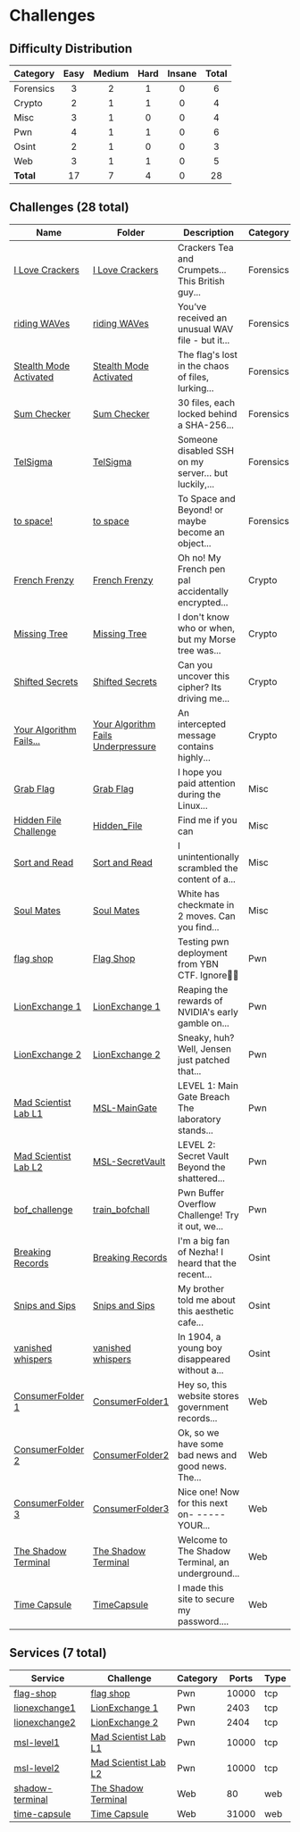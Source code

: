 # Challenges

## Difficulty Distribution
| Category | Easy | Medium | Hard | Insane | Total |
|----------|:----:|:------:|:----:|:------:|:-----:|
| Forensics | 3 | 2 | 1 | 0 | 6 |
| Crypto | 2 | 1 | 1 | 0 | 4 |
| Misc | 3 | 1 | 0 | 0 | 4 |
| Pwn | 4 | 1 | 1 | 0 | 6 |
| Osint | 2 | 1 | 0 | 0 | 3 |
| Web | 3 | 1 | 1 | 0 | 5 |
| **Total** |17 | 7 | 4 | 0 | 28 |


## Challenges (28 total)
| Name | Folder | Description | Category | Difficulty | Author |
|------|--------|-------------|----------|------------|--------|
| [I Love Crackers](<./forensics/I Love Crackers>) | [I Love Crackers](<./forensics/I Love Crackers>) | Crackers Tea and Crumpets... This British guy... | Forensics | Medium | Ravin |
| [riding WAVes](<./forensics/riding WAVes>) | [riding WAVes](<./forensics/riding WAVes>) | You’ve received an unusual WAV file - but it... | Forensics | Medium | Jun Wei |
| [Stealth Mode Activated](<./forensics/Stealth Mode Activated>) | [Stealth Mode Activated](<./forensics/Stealth Mode Activated>) | The flag's lost in the chaos of files, lurking... | Forensics | Hard | Jun Wei |
| [Sum Checker](<./forensics/Sum Checker>) | [Sum Checker](<./forensics/Sum Checker>) | 30 files, each locked behind a SHA-256... | Forensics | Easy | Jun Wei |
| [TelSigma](<./forensics/TelSigma>) | [TelSigma](<./forensics/TelSigma>) | Someone disabled SSH on my server… but luckily,... | Forensics | Easy | Damian |
| [to space!](<./forensics/to space>) | [to space](<./forensics/to space>) | To Space and Beyond! or maybe become an object... | Forensics | Easy | Ravin |
| [French Frenzy](<./crypto/French Frenzy>) | [French Frenzy](<./crypto/French Frenzy>) | Oh no! My French pen pal accidentally encrypted... | Crypto | Medium | Jun Wei |
| [Missing Tree](<./crypto/Missing Tree>) | [Missing Tree](<./crypto/Missing Tree>) | I don't know who or when, but my Morse tree was... | Crypto | Easy | Caeden |
| [Shifted Secrets](<./crypto/Shifted Secrets>) | [Shifted Secrets](<./crypto/Shifted Secrets>) | Can you uncover this cipher? Its driving me... | Crypto | Easy | Ravin |
| [Your Algorithm Fails...](<./crypto/Your Algorithm Fails Underpressure>) | [Your Algorithm Fails Underpressure](<./crypto/Your Algorithm Fails Underpressure>) | An intercepted message contains highly... | Crypto | Hard | Ryan |
| [Grab Flag](<./misc/Grab Flag>) | [Grab Flag](<./misc/Grab Flag>) | I hope you paid attention during the Linux... | Misc | Easy | Jun Wei |
| [Hidden File Challenge](<./misc/Hidden_File>) | [Hidden_File](<./misc/Hidden_File>) | Find me if you can | Misc | Easy | Daksh |
| [Sort and Read](<./misc/Sort and Read>) | [Sort and Read](<./misc/Sort and Read>) | I unintentionally scrambled the content of a... | Misc | Easy | Jun Wei |
| [Soul Mates](<./misc/Soul Mates>) | [Soul Mates](<./misc/Soul Mates>) | White has checkmate in 2 moves. Can you find... | Misc | Medium | Ryan |
| [flag shop](<./pwn/Flag Shop>) | [Flag Shop](<./pwn/Flag Shop>) | Testing pwn deployment from YBN CTF. Ignore | Pwn | Easy | YBN |
| [LionExchange 1](<./pwn/LionExchange 1>) | [LionExchange 1](<./pwn/LionExchange 1>) | Reaping the rewards of NVIDIA's early gamble on... | Pwn | Easy | Chin Ray |
| [LionExchange 2](<./pwn/LionExchange 2>) | [LionExchange 2](<./pwn/LionExchange 2>) | Sneaky, huh? Well, Jensen just patched that... | Pwn | Hard | Chin Ray |
| [Mad Scientist Lab L1](<./pwn/MSL-MainGate>) | [MSL-MainGate](<./pwn/MSL-MainGate>) | LEVEL 1: Main Gate Breach The laboratory stands... | Pwn | Easy | Daksh |
| [Mad Scientist Lab L2](<./pwn/MSL-SecretVault>) | [MSL-SecretVault](<./pwn/MSL-SecretVault>) | LEVEL 2: Secret Vault Beyond the shattered... | Pwn | Medium | Daksh |
| [bof_challenge](<./pwn/train_bofchall>) | [train_bofchall](<./pwn/train_bofchall>) | Pwn Buffer Overflow Challenge! Try it out, we... | Pwn | Easy | Ravin |
| [Breaking Records](<./osint/Breaking Records>) | [Breaking Records](<./osint/Breaking Records>) | I'm a big fan of Nezha! I heard that the recent... | Osint | Easy | Jun Wei |
| [Snips and Sips](<./osint/Snips and Sips>) | [Snips and Sips](<./osint/Snips and Sips>) | My brother told me about this aesthetic cafe... | Osint | Medium | Jun Wei |
| [vanished whispers](<./osint/vanished whispers>) | [vanished whispers](<./osint/vanished whispers>) | In 1904, a young boy disappeared without a... | Osint | Easy | Jun Wei |
| [ConsumerFolder 1](<./web/ConsumerFolder1>) | [ConsumerFolder1](<./web/ConsumerFolder1>) | Hey so, this website stores government records... | Web | Easy | Chin Ray |
| [ConsumerFolder 2](<./web/ConsumerFolder2>) | [ConsumerFolder2](<./web/ConsumerFolder2>) | Ok, so we have some bad news and good news. The... | Web | Medium | Chin Ray |
| [ConsumerFolder 3](<./web/ConsumerFolder3>) | [ConsumerFolder3](<./web/ConsumerFolder3>) | Nice one! Now for this next on- -----YOUR... | Web | Hard | Chin Ray |
| [The Shadow Terminal](<./web/The Shadow Terminal>) | [The Shadow Terminal](<./web/The Shadow Terminal>) | Welcome to The Shadow Terminal, an underground... | Web | Easy | Daksh |
| [Time Capsule](<./web/TimeCapsule>) | [TimeCapsule](<./web/TimeCapsule>) | I made this site to secure my password.... | Web | Easy | Damian |

## Services (7 total)
| Service | Challenge | Category | Ports | Type |
|---------|-----------|----------|-------|------|
| [flag-shop](<./pwn/Flag Shop/service/flag-shop>) | [flag shop](<./pwn/Flag Shop>) | Pwn | 10000 | tcp |
| [lionexchange1](<./pwn/LionExchange 1/service/lionexchange1>) | [LionExchange 1](<./pwn/LionExchange 1>) | Pwn | 2403 | tcp |
| [lionexchange2](<./pwn/LionExchange 2/service/lionexchange2>) | [LionExchange 2](<./pwn/LionExchange 2>) | Pwn | 2404 | tcp |
| [msl-level1](<./pwn/MSL-MainGate/service/level-one-service>) | [Mad Scientist Lab L1](<./pwn/MSL-MainGate>) | Pwn | 10000 | tcp |
| [msl-level2](<./pwn/MSL-SecretVault/service/level-two>) | [Mad Scientist Lab L2](<./pwn/MSL-SecretVault>) | Pwn | 10000 | tcp |
| [shadow-terminal](<./web/The Shadow Terminal/service/src>) | [The Shadow Terminal](<./web/The Shadow Terminal>) | Web | 80 | web |
| [time-capsule](<./web/TimeCapsule/service>) | [Time Capsule](<./web/TimeCapsule>) | Web | 31000 | web |
